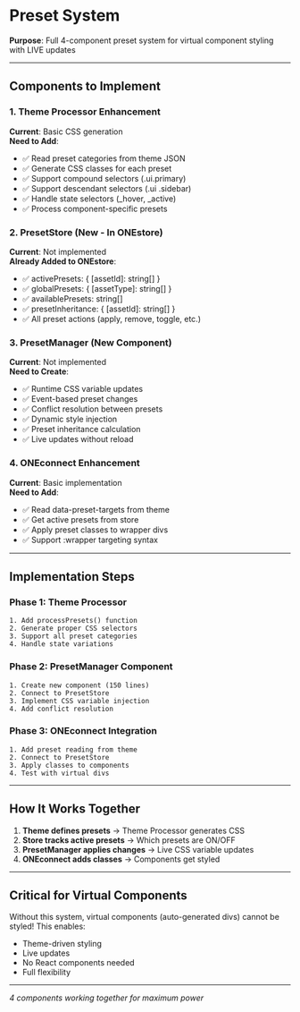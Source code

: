 # Preset System

**Purpose**: Full 4-component preset system for virtual component styling with LIVE updates

---

## Components to Implement

### 1. Theme Processor Enhancement
**Current**: Basic CSS generation  
**Need to Add**:
- ✅ Read preset categories from theme JSON
- ✅ Generate CSS classes for each preset
- ✅ Support compound selectors (.ui.primary)
- ✅ Support descendant selectors (.ui .sidebar)
- ✅ Handle state selectors (_hover, _active)
- ✅ Process component-specific presets

### 2. PresetStore (New - In ONEstore)
**Current**: Not implemented  
**Already Added to ONEstore**:
- ✅ activePresets: { [assetId]: string[] }
- ✅ globalPresets: { [assetType]: string[] }
- ✅ availablePresets: string[]
- ✅ presetInheritance: { [assetId]: string[] }
- ✅ All preset actions (apply, remove, toggle, etc.)

### 3. PresetManager (New Component)
**Current**: Not implemented  
**Need to Create**:
- ✅ Runtime CSS variable updates
- ✅ Event-based preset changes
- ✅ Conflict resolution between presets
- ✅ Dynamic style injection
- ✅ Preset inheritance calculation
- ✅ Live updates without reload

### 4. ONEconnect Enhancement
**Current**: Basic implementation  
**Need to Add**:
- ✅ Read data-preset-targets from theme
- ✅ Get active presets from store
- ✅ Apply preset classes to wrapper divs
- ✅ Support :wrapper targeting syntax

---

## Implementation Steps

### Phase 1: Theme Processor
```
1. Add processPresets() function
2. Generate proper CSS selectors
3. Support all preset categories
4. Handle state variations
```

### Phase 2: PresetManager Component
```
1. Create new component (150 lines)
2. Connect to PresetStore
3. Implement CSS variable injection
4. Add conflict resolution
```

### Phase 3: ONEconnect Integration
```
1. Add preset reading from theme
2. Connect to PresetStore
3. Apply classes to components
4. Test with virtual divs
```

---

## How It Works Together

1. **Theme defines presets** → Theme Processor generates CSS
2. **Store tracks active presets** → Which presets are ON/OFF
3. **PresetManager applies changes** → Live CSS variable updates
4. **ONEconnect adds classes** → Components get styled

---

## Critical for Virtual Components

Without this system, virtual components (auto-generated divs) cannot be styled! This enables:
- Theme-driven styling
- Live updates
- No React components needed
- Full flexibility

---

*4 components working together for maximum power*